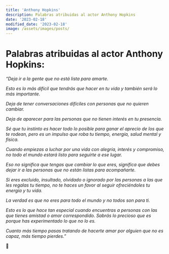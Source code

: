 ```yaml
---
title: 'Anthony Hopkins'
description: Palabras atribuidas al actor Anthony Hopkins
date: '2023-02-18'
modified_date: '2023-02-18'
image: /assets/images/posts/
---
```


# Palabras atribuidas al actor Anthony Hopkins: 


_“Deja ir a la gente que no está lista para amarte._

_Esto es lo más difícil que tendrás que hacer en tu vida y también será lo más importante._

_Deja de tener conversaciones difíciles con personas que no quieren cambiar._

_Deja de aparecer para las personas que no tienen interés en tu presencia._

_Sé que tu instinto es hacer todo lo posible para ganar el aprecio de los que te rodean, pero es un impulso que roba tu tiempo, energía, salud mental y física._

_Cuando empiezas a luchar por una vida con alegría, interés y compromiso, no todo el mundo estará listo para seguirte a ese lugar._

_Eso no significa que tengas que cambiar lo que eres, significa que debes dejar ir a las personas que no están listas para acompañarte._

_Si eres excluido, insultado, olvidado o ignorado por las personas a las que les regalas tu tiempo, no te haces un favor al seguir ofreciéndoles tu energía y tu vida._

_La verdad es que no eres para todo el mundo y no todos son para ti._

_Esto es lo que hace tan especial cuando encuentras a personas con las que tienes amistad o amor correspondido. Sabrás lo precioso que es porque has experimentado lo que no lo es._

_Cuanto más tiempo pasas tratando de hacerte amar por alguien que no es capaz, más tiempo pierdes.”_

💯